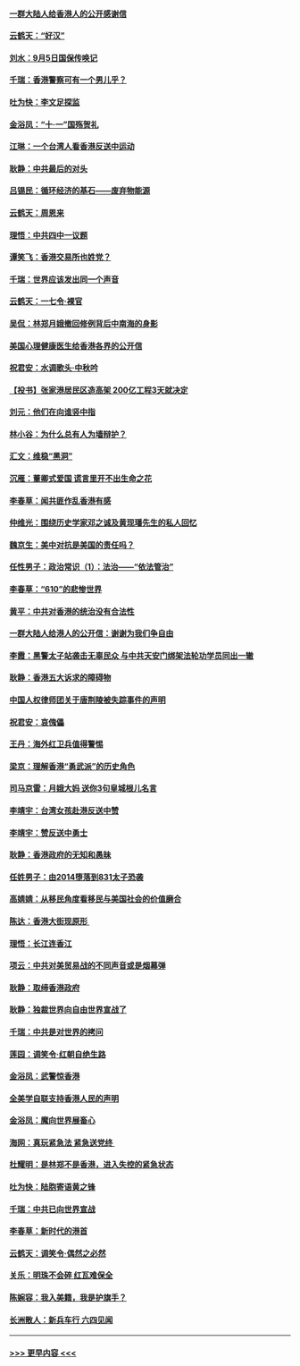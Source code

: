 #### [一群大陆人给香港人的公开感谢信](../pages/nsc993/n11514797.md?t=09130035) 
#### [云鹤天：“好汉”](../pages/nsc993/n11513536.md?t=09130035) 
#### [刘水：9月5日国保传唤记](../pages/nsc993/n11513460.md?t=09130035) 
#### [千瑞：香港警察可有一个男儿乎？](../pages/nsc993/n11513109.md?t=09130035) 
#### [吐为快：李文足探监](../pages/nsc993/n11509622.md?t=09130035) 
#### [金浴凤：“十‧一”国殇贺礼](../pages/nsc993/n11509593.md?t=09130035) 
#### [江琳：一个台湾人看香港反送中运动](../pages/nsc993/n11509211.md?t=09130035) 
#### [耿静：中共最后的对头](../pages/nsc993/n11508308.md?t=09130035) 
#### [吕锡民：循环经济的基石——废弃物能源](../pages/nsc993/n11508212.md?t=09130035) 
#### [云鹤天：周恩来](../pages/nsc993/n11508055.md?t=09130035) 
#### [理悟：中共四中一议题](../pages/nsc993/n11507782.md?t=09130035) 
#### [谭笑飞：香港交易所也姓党？](../pages/nsc993/n11507753.md?t=09130035) 
#### [千瑞：世界应该发出同一个声音](../pages/nsc993/n11507290.md?t=09130035) 
#### [云鹤天：一七令‧裸官](../pages/nsc993/n11507177.md?t=09130035) 
#### [吴侃：林郑月娥撤回修例背后中南海的身影](../pages/nsc993/n11506876.md?t=09130035) 
#### [美国心理健康医生给香港各界的公开信](../pages/nsc993/n11506809.md?t=09130035) 
#### [祝君安：水调歌头‧中秋吟](../pages/nsc993/n11506758.md?t=09130035) 
#### [【投书】张家港居民区造高架 200亿工程3天就决定](../pages/nsc993/n11506682.md?t=09130035) 
#### [刘元：他们在向谁竖中指](../pages/nsc993/n11505384.md?t=09130035) 
#### [林小谷：为什么总有人为墙辩护？](../pages/nsc993/n11505226.md?t=09130035) 
#### [汇文：维稳“黑洞”](../pages/nsc993/n11504347.md?t=09130035) 
#### [沉雁：董卿式爱国 谎言里开不出生命之花](../pages/nsc993/n11503215.md?t=09130035) 
#### [李春草：闻共匪作乱香港有感](../pages/nsc993/n11503072.md?t=09130035) 
#### [仲维光：围绕历史学家邓之诚及黄现璠先生的私人回忆](../pages/nsc993/n11501330.md?t=09130035) 
#### [魏京生：美中对抗是美国的责任吗？](../pages/nsc993/n11500723.md?t=09130035) 
#### [任性男子：政治常识（1）：法治——“依法管治”](../pages/nsc993/n11500791.md?t=09130035) 
#### [李春草：“610”的悲惨世界](../pages/nsc993/n11501141.md?t=09130035) 
#### [黄平：中共对香港的统治没有合法性](../pages/nsc993/n11499473.md?t=09130035) 
#### [一群大陆人给港人的公开信：谢谢为我们争自由](../pages/nsc993/n11500402.md?t=09130035) 
#### [李霞：黑警太子站袭击无辜民众 与中共天安门绑架法轮功学员同出一辙](../pages/nsc993/n11499805.md?t=09130035) 
#### [耿静：香港五大诉求的障碍物](../pages/nsc993/n11497578.md?t=09130035) 
#### [中国人权律师团关于唐荆陵被失踪事件的声明](../pages/nsc993/n11500014.md?t=09130035) 
#### [祝君安：哀傀儡](../pages/nsc993/n11499776.md?t=09130035) 
#### [王丹：海外红卫兵值得警惕](../pages/nsc993/n11498138.md?t=09130035) 
#### [梁京：理解香港“勇武派”的历史角色](../pages/nsc993/n11498006.md?t=09130035) 
#### [司马京雷：月娥大妈  送你3句皇城根儿名言](../pages/nsc993/n11497885.md?t=09130035) 
#### [李靖宇：台湾女孩赴港反送中赞](../pages/nsc993/n11497721.md?t=09130035) 
#### [李靖宇：赞反送中勇士](../pages/nsc993/n11497452.md?t=09130035) 
#### [耿静：香港政府的无知和愚昧](../pages/nsc993/n11494238.md?t=09130035) 
#### [任姓男子：由2014堕落到831太子恐袭](../pages/nsc993/n11496683.md?t=09130035) 
#### [高婧婧：从移民角度看移民与美国社会的价值磨合](../pages/nsc993/n11495757.md?t=09130035) 
#### [陈达：香港大街现原形 ](../pages/nsc993/n11495441.md?t=09130035) 
#### [理悟：长江连香江](../pages/nsc993/n11495377.md?t=09130035) 
#### [项云：中共对美贸易战的不同声音或是烟幕弹](../pages/nsc993/n11494929.md?t=09130035) 
#### [耿静：取缔香港政府](../pages/nsc993/n11494218.md?t=09130035) 
#### [耿静：独裁世界向自由世界宣战了](../pages/nsc993/n11494190.md?t=09130035) 
#### [千瑞：中共是对世界的拷问](../pages/nsc993/n11493021.md?t=09130035) 
#### [莲园：调笑令‧红朝自绝生路](../pages/nsc993/n11493011.md?t=09130035) 
#### [金浴凤：武警惊香港](../pages/nsc993/n11492994.md?t=09130035) 
#### [全美学自联支持香港人民的声明](../pages/nsc993/n11492630.md?t=09130035) 
#### [金浴凤：魔向世界展畜心](../pages/nsc993/n11492599.md?t=09130035) 
#### [海网：真玩紧急法 紧急送党终 ](../pages/nsc993/n11492535.md?t=09130035) 
#### [杜耀明：是林郑不是香港，进入失控的紧急状态](../pages/nsc993/n11491420.md?t=09130035) 
#### [吐为快：陆胞寄语黄之锋](../pages/nsc993/n11491117.md?t=09130035) 
#### [千瑞：中共已向世界宣战](../pages/nsc993/n11490123.md?t=09130035) 
#### [李春草：新时代的港首](../pages/nsc993/n11489864.md?t=09130035) 
#### [云鹤天：调笑令·偶然之必然](../pages/nsc993/n11489701.md?t=09130035) 
#### [关乐：明珠不会碎 红瓦难保全](../pages/nsc993/n11489647.md?t=09130035) 
#### [陈婉容：我入美籍，我是护旗手？](../pages/nsc993/n11487908.md?t=09130035) 
#### [长洲散人：新兵车行 六四见闻](../pages/nsc993/n11487729.md?t=09130035) 

----
#### [ >>> 更早内容 <<< ](../indexes/nsc993-earlier.md)
